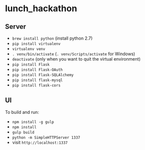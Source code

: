 # lunch_hackathon

## Server
- `brew install python` (install python 2.7)
- `pip install virtualenv`
- `virtualenv venv`
- `. venv/bin/activate` (`. venv/Scripts/activate` for Windows)
- `deactivate` (only when you want to quit the virtual environment)
- `pip install Flask`
- `pip install Flask-OAuth`
- `pip install Flask-SQLAlchemy`
- `pip install flask-mysql`
- `pip install flask-cors`


## UI

To build and run:

- `npm install -g gulp`
- `npm install`
- `gulp build`
- `python -m SimpleHTTPServer 1337`
- visit `http://localhost:1337`

